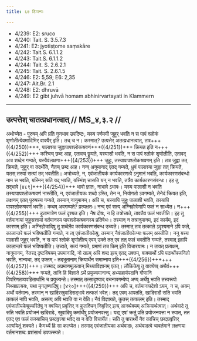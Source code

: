 ```yaml
---
title: ६७ टिप्पन्यः

---
```

- 4/239: E2: sruco
- 4/240: Tait. S. 3.5.7.3
- 4/241: E2: jyotiṣṭome saṃskāre
- 4/242: Tait.S. 6.1.1.2
- 4/243: Tait.S. 6.1.1.2
- 4/244: Tait. S. 2.6.2.1
- 4/245: Tait. S. 2.6.1.5
- 4/246: E2: 5,59; E6: 2,35
- 4/247: Ait.Br. 2.1
- 4/248: E2: dhruvā
- 4/249: E2 gibt juhvā homam abhinirvartayati in Klammern

____________________________________________


## उत्पत्तेश् चातत्प्रधानत्वात् // MS_४,३.२ //

अथोच्येत - पुरुषम् अपि प्रति गुणभाव उपदिष्टः, यस्य पर्णमयी जुहूर् भवति न स पापं श्लोकं शृणोतीत्येवमादिभिर् वाक्यैर् इति। तच् च न। कस्मात्? उत्पत्तेर् अतत्प्रधानत्वात्, तत्र+++({4/250})+++, पालाश्या जुह्वापापश्लोकश्रवणं+++({4/251})+++ क्रियत इति न+++({4/252})+++ कश्चिच् छब्द आह, एतावच् छ्रूयते, यस्यासौ भवति, न स पापं श्लोकं शृणोतीति, एतावद् अत्र शब्देन गम्यते, यस्यैवंलक्षणा+++({4/253})+++ जुहूः, तस्यापापश्लोकश्रवणम् इति। तत्र जुह्वा तत् क्रियते, जुहूर् वा तदर्थेति, नैतच् छब्द आह।
नन्व् अनुमानाद् एतद् गम्यते, ध्रुवं पालाश्या जुह्वा तत् क्रियते, यतस् तस्यां सत्यां तद् भवतीति। अत्रोच्यते, न, एवंजातीयकं कार्यकारणत्वे ऽनुमानं भवति, कार्यकारणसंबन्धो नाम स भवति, यस्मिन् सति यद् भवति, यस्मिंश् चासति यन् न भवति, तत्रैव कार्यकारणसंबन्धः। इह तु तद्भावे [४८९]+++({4/254})+++ भावो ज्ञातः, नाभावे ऽभावः। यस्य पालाशी न भवति तस्यापापश्लोकश्रवणं नास्तीति, न, एवंजातीयकः शब्दो ऽस्ति, तेन न, नियोगतो ऽवगम्यते, तेनेदं क्रियत इति, लक्षणम् एतत् पुरुषस्य गम्यते, तस्मान् नानुमानम्।
अपि च, यस्यापि जुहूः पालाशी भवति, तस्यापि पापश्लोकश्रवणं भवति। कथम् अवगम्यते? प्रत्यक्षतः। नन्व् एवं सत्य् अग्निहोत्रेणापि फलं न साध्येत। न+++({4/255})+++ हुतामात्रेण फलं दृश्यत इति। नैष दोषः, न हि तत्रोच्यते, तावतैव फलं भवतीति। इह तु वर्तमानायां जुहूसत्तायां वर्तमानस्य पापश्लोकश्रवणस्य प्रतिषेधः। तस्मान् न तत्रानुमानम्, इदं कार्यम्, इदं कारणम् इति। अग्निहोत्रादिषु तु शब्देनैव कार्यकारणसंबन्ध उच्यते। तस्मात् तत्र तत्काले ऽदृश्यमाने ऽपि फले, कालान्तरे फलं भविष्यतीति गम्यते, न त्व् एवंजातीयकेषु, तस्मान् नैवंजातीयकेभ्यः फलम् अस्तीति।
ननु यस्य पालाशी जुहूर् भवति, न स पापं श्लोकं शृणोतीत्य् एवम् उक्ते तत् एव तत् फलं भवतीति गम्यते, तस्माद् इहापि कालान्तरे फलं भविष्यतीति। उच्यते, सत्यं गम्यते, प्रमाणं तत्र किम् इति विचारयामः। न तावत् प्रत्यक्षम्, नानुमानम्, नेतरद् दृष्टविषयम् उपमानादि, नो खल्व् अपि शब्द इत्य् एतद् उक्तम्, वाक्यार्थो ऽपि पदार्थोपजनितो भवति, नान्यथा, तद् उक्तम् - तद्भूतानाम् क्रियार्थेन समाम्नाय इति+++({4/256})++++++({4/257})+++। तस्माद् अप्रमाणमूलत्वान् मिथ्याविज्ञानम् एतत्। लौकिकेषु तु वाक्येष्व् अथैवं+++({4/258})+++ गम्यते, तानि हि विज्ञाते ऽर्थे प्रयुज्यमानान्य् अध्याहार्यपदानि गौणानि विपरिणतव्यवहितार्थानि च प्रयुज्यन्ते। तस्मात् तत्सादृश्याद् वचनावगम्येष्व् अप्य् अर्थेषु भवति तत्त्वरूपो मिथ्याप्रत्ययः, यथा मृगतृष्णादिषु।
[४९०]+++({4/259})+++ अपि च, वर्तमानापदेशो ऽयम्, न च, अयम् अर्थो वर्तमानः, तस्मान् न खादिरस्रुवादिसद्भावे तत्फलं भवेत्। तद् एवम् आपतति, खादिरादौ सति भवति तत्फलं नापि भवति, असत्य् अपि भवति वा न वेति। नैवं विज्ञायते, कुतस् तत्फलम् इति। तस्माद् एवंजातीयकेषूच्चरितेषु न क्वचित् प्रवृत्तिर् न कुतश्चिन् निवृत्तिर् इत्य् आनर्थक्यम् अक्रियार्थत्वात्। अर्थवादे तु सति भवति प्रयोजनं खदिरादेः, स्रुवादिषु कर्मार्थेषु प्रयोजनवत्सु। यद्य् एषां क्रतुं प्रति प्रयोजनवत्ता न स्यात्, तत एतद् एव फलं कस्याचिच् छब्दवृत्त्या भवेद् वा न वेति विचार्येत। सति तु पारार्थ्ये नैव काचिच् छब्दप्रवृत्तिर् आश्रयितुं शक्यते। कैमर्थ्ये हि सा कल्प्येत। तस्माद् एवंजातीयका अर्थवादाः, अर्थवादत्वे चावर्तमाने लक्षणया वर्तमानशब्दः प्रशंसार्थ उपपत्स्यते।
